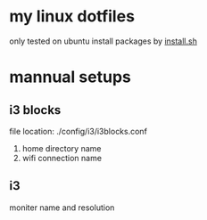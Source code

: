 # my linux dotfiles
only tested on ubuntu
install packages by [install.sh](.bin/install.sh)
# mannual setups
## i3 blocks
file location: ./config/i3/i3blocks.conf
1. home directory name
2. wifi connection name
## i3
moniter name and resolution
